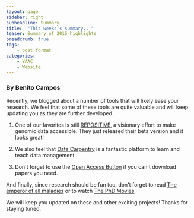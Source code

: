 ```yaml
---
layout: page
sidebar: right
subheadline: Summary
title:  "This weeks's summary..."
teaser: Summary of 2015 highlights
breadcrumb: true
tags:
    - post format
categories:
    - YAAC
    - Website
---
```

### By Benito Campos  


Recently, we blogged about a number of tools that will likely ease your research. We feel that some of these tools are quite valuable and will keep updating you as they are further developed.   

1) One of our favorites is still <a href="https://repositive.io/" target="_blank">REPOSITIVE</a>, a visionary effort to make genomic data accessible. They just released their beta version and it looks great!    

2) We also feel that <a href="http://www.datacarpentry.org/" target="_blank">Data Carpentry</a> is a fantastic platform to learn and teach data management.   

3) Don't forget to use the <a href="https://www.openaccessbutton.org/" target="_blank">Open Access Button</a> if you can't download papers you need.

And finally, since research should be fun too, don't forget to read <a href="https://youngalliance.github.io/yaac/website/BC-emperor/" target="_blank">The emperor of all maladies</a> or to watch <a href="https://phdmovie.com/" target="_blank">The PhD Movies</a>. 
   
We will keep you updated on these and other exciting projects! Thanks for staying tuned. 
